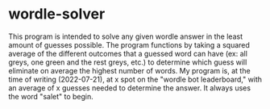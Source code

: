 # wordle-solver

This program is intended to solve any given wordle answer in the least amount of guesses possible. The program functions by taking a squared average of the different outcomes that a guessed word can have (ex: all greys, one green and the rest greys, etc.) to determine which guess will eliminate on average the highest number of words. My program is, at the time of writing (2022-07-21), at x spot on the "wordle bot leaderboard," with an average of x guesses needed to determine the answer. It always uses the word "salet" to begin.
